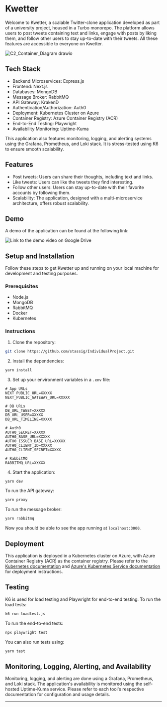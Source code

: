 # Kwetter

Welcome to Kwetter, a scalable Twitter-clone application developed as part of a university project, housed in a Turbo monorepo. The platform allows users to post tweets containing text and links, engage with posts by liking them, and follow other users to stay up-to-date with their tweets. All these features are accessible to everyone on Kwetter.

![C2_Container_Diagram drawio](https://github.com/stassig/IndividualProject/assets/78664231/022e3421-40e1-4ed2-8c96-953d53fbaace)


## Tech Stack

- Backend Microservices: Express.js
- Frontend: Next.js
- Databases: MongoDB
- Message Broker: RabbitMQ
- API Gateway: KrakenD
- Authentication/Authorization: Auth0
- Deployment: Kubernetes Cluster on Azure
- Container Registry: Azure Container Registry (ACR)
- End-to-End Testing: Playwright
- Availability Monitoring: Uptime-Kuma

This application also features monitoring, logging, and alerting systems using the Grafana, Prometheus, and Loki stack. It is stress-tested using K6 to ensure smooth scalability.

## Features

- Post tweets: Users can share their thoughts, including text and links.
- Like tweets: Users can like the tweets they find interesting.
- Follow other users: Users can stay up-to-date with their favorite accounts by following them.
- Scalability: The application, designed with a multi-microservice architecture, offers robust scalability.

## Demo

A demo of the application can be found at the following link: 

![Link to the demo video on Google Drive](https://drive.google.com/file/d/13oyOHfVDi_CC_UYl4tFuhxe3i01Oj9un/view?usp=sharing)

## Setup and Installation

Follow these steps to get Kwetter up and running on your local machine for development and testing purposes.

### Prerequisites

- Node.js
- MongoDB
- RabbitMQ
- Docker
- Kubernetes

### Instructions

1. Clone the repository:

```bash
git clone https://github.com/stassig/IndividualProject.git
```

2. Install the dependencies:

```bash
yarn install
```

3. Set up your environment variables in a `.env` file:

```env
# App URLs
NEXT_PUBLIC_URL=XXXXX
NEXT_PUBLIC_GATEWAY_URL=XXXXX

# DB URLs
DB_URL_TWEET=XXXXX
DB_URL_USER=XXXXX
DB_URL_TIMELINE=XXXXX

# Auth0
AUTH0_SECRET=XXXXX
AUTH0_BASE_URL=XXXXX
AUTH0_ISSUER_BASE_URL=XXXXX
AUTH0_CLIENT_ID=XXXXX
AUTH0_CLIENT_SECRET=XXXXX

# RabbitMQ
RABBITMQ_URL=XXXXX
```

4. Start the application:

```bash
yarn dev
```

To run the API gateway:

```bash
yarn proxy
```

To run the message broker:

```bash
yarn rabbitmq
```

Now you should be able to see the app running at `localhost:3000`.

## Deployment

This application is deployed in a Kubernetes cluster on Azure, with Azure Container Registry (ACR) as the container registry. Please refer to the [Kubernetes documentation](https://kubernetes.io/docs/home/) and [Azure's Kubernetes Service documentation](https://docs.microsoft.com/en-us/azure/aks/) for deployment instructions.

## Testing

K6 is used for load testing and Playwright for end-to-end testing. To run the load tests:

```bash
k6 run loadtest.js
```

To run the end-to-end tests:

```bash
npx playwright test
```

You can also run tests using:

```bash
yarn test
```

## Monitoring, Logging, Alerting, and Availability

Monitoring, logging, and alerting are done using a Grafana, Prometheus, and Loki stack. The application's availability is monitored using the self-hosted Uptime-Kuma service. Please refer to each tool's respective documentation for configuration and usage details.

---
